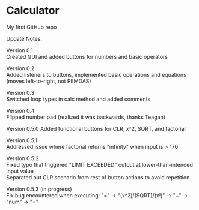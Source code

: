 # Calculator

My first GitHub repo

Update Notes:

Version 0.1  
Created GUI and added buttons for numbers and basic operators  
  
Version 0.2  
Added listeners to buttons, implemented basic operations and equations (moves left-to-right, not PEMDAS)  
  
Version 0.3  
Switched loop types in calc method and added comments  
  
Version 0.4  
Flipped number pad (realized it was backwards, thanks Teagan)  
  
Version 0.5.0
Added functional buttons for CLR, x^2, SQRT, and factorial  
  
Version 0.5.1  
Addressed issue where factorial returns "infinity" when input is > 170  
  
Version 0.5.2  
Fixed typo that triggered "LIMIT EXCEEDED" output at lower-than-intended input value  
Separated out CLR scenario from rest of button actions to avoid repetition  
  
Version 0.5.3 (in progress)  
Fix bug encountered when executing: "=" -> "(x^2)/(SQRT)/(x!)" -> "+" -> "num" -> "="  